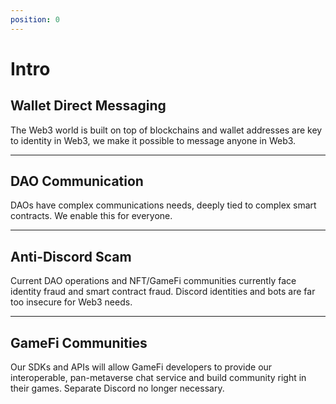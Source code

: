 ```yaml
---
position: 0
---
```


# Intro
## Wallet Direct Messaging

The Web3 world is built on top of blockchains and wallet addresses are key to identity in Web3, we make it possible to message anyone in Web3.
___
## DAO Communication

DAOs have complex communications needs, deeply tied to complex smart contracts. We enable this for everyone.
___
## Anti-Discord Scam

Current DAO operations and NFT/GameFi communities currently face identity fraud and smart contract fraud. Discord identities and bots are far too insecure for Web3 needs.
___
## GameFi Communities 

Our SDKs and APIs will allow GameFi developers to provide our interoperable, pan-metaverse chat service and build community right in their games. Separate Discord no longer necessary.


